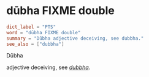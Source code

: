 # dūbha FIXME double

``` toml
dict_label = "PTS"
word = "dūbha FIXME double"
summary = "Dūbha adjective deceiving, see dubbha."
see_also = ["dubbha"]
```

Dūbha

adjective deceiving, see *[dubbha](dubbha.md)*.

